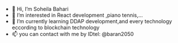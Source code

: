 - 👋 Hi, I’m Soheila Bahari
- 👀 I’m interested in React development ,piano  tennis,...
- 🌱 I’m currently learning DDAP development,and every technology eccording to blockchain technology
- 📫 you can contact with me by  IDtel: @baran2050 

<!---
baran1994/baran1994 is a ✨ special ✨ repository because its `README.md` (this file) appears on your GitHub profile.
You can click the Preview link to take a look at your changes.
--->
